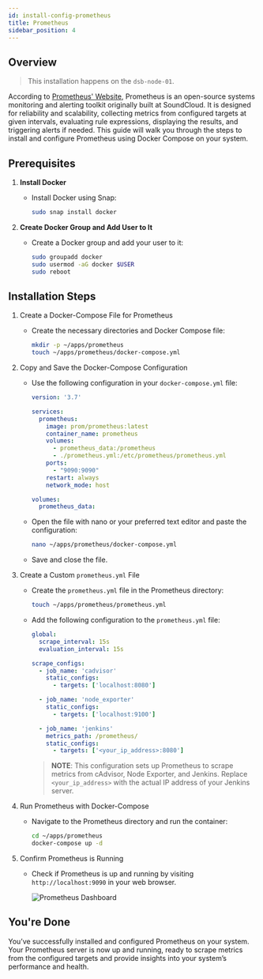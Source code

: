 ```yaml
---
id: install-config-prometheus  
title: Prometheus  
sidebar_position: 4  
---
```


## Overview

> This installation happens on the `dsb-node-01`.

According to [Prometheus' Website], Prometheus is an open-source systems monitoring and alerting toolkit originally built at SoundCloud. It is designed for reliability and scalability, collecting metrics from configured targets at given intervals, evaluating rule expressions, displaying the results, and triggering alerts if needed. This guide will walk you through the steps to install and configure Prometheus using Docker Compose on your system.

## Prerequisites

1. **Install Docker**

   - Install Docker using Snap:

     ```bash
     sudo snap install docker
     ```

2. **Create Docker Group and Add User to It**

   - Create a Docker group and add your user to it:

     ```bash
     sudo groupadd docker
     sudo usermod -aG docker $USER
     sudo reboot
     ```

## Installation Steps

1. Create a Docker-Compose File for Prometheus

    - Create the necessary directories and Docker Compose file:

        ```bash
        mkdir -p ~/apps/prometheus
        touch ~/apps/prometheus/docker-compose.yml
        ```

2. Copy and Save the Docker-Compose Configuration

    - Use the following configuration in your `docker-compose.yml` file:

        ```yaml
        version: '3.7'

        services:
          prometheus:
            image: prom/prometheus:latest
            container_name: prometheus
            volumes:
              - prometheus_data:/prometheus
              - ./prometheus.yml:/etc/prometheus/prometheus.yml
            ports:
              - "9090:9090"
            restart: always
            network_mode: host

        volumes:
          prometheus_data:
        ```

    - Open the file with nano or your preferred text editor and paste the configuration:

        ```bash
        nano ~/apps/prometheus/docker-compose.yml
        ```

    - Save and close the file.

3. Create a Custom `prometheus.yml` File

    - Create the `prometheus.yml` file in the Prometheus directory:

        ```bash
        touch ~/apps/prometheus/prometheus.yml
        ```

    - Add the following configuration to the `prometheus.yml` file:

        ```yaml
        global:
          scrape_interval: 15s
          evaluation_interval: 15s

        scrape_configs:
          - job_name: 'cadvisor'
            static_configs:
              - targets: ['localhost:8080']

          - job_name: 'node_exporter'
            static_configs:
              - targets: ['localhost:9100']

          - job_name: 'jenkins'
            metrics_path: /prometheus/
            static_configs:
              - targets: ['<your_ip_address>:8080']
        ```

      > **NOTE**: This configuration sets up Prometheus to scrape metrics from cAdvisor, Node Exporter, and Jenkins. Replace `<your_ip_address>` with the actual IP address of your Jenkins server.

4. Run Prometheus with Docker-Compose

    - Navigate to the Prometheus directory and run the container:

        ```bash
        cd ~/apps/prometheus
        docker-compose up -d
        ```

5. Confirm Prometheus is Running

    - Check if Prometheus is up and running by visiting `http://localhost:9090` in your web browser.

      ![Prometheus Dashboard](/img/projects/devsecops-home-lab/installation-and-configuration/prometheus-dashboard.png)

## You're Done

You’ve successfully installed and configured Prometheus on your system. Your Prometheus server is now up and running, ready to scrape metrics from the configured targets and provide insights into your system’s performance and health.

<!-- Sources -->
[Prometheus' Website]: https://prometheus.io/docs/introduction/overview/
